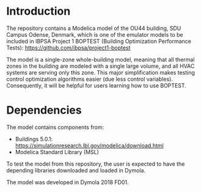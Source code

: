 # Introduction

The repository contains a Modelica model of the OU44 building, SDU Campus Odense, Denmark,
which is one of the emulator models to be included in IBPSA Project 1 BOPTEST
(Building Optimization Performance Tests): https://github.com/ibpsa/project1-boptest

The model is a single-zone whole-building model, meaning that all thermal zones in the building
are modeled with a single large volume, and all HVAC systems are serving only this zone.
This major simplification makes testing control optimization algorithms easier (due less control variables).
Consequently, it will be helpful for users learning how to use BOPTEST.

# Dependencies

The model contains components from:

* Buildings 5.0.1: https://simulationresearch.lbl.gov/modelica/download.html
* Modelica Standard Library (MSL)

To test the model from this repository, the user is expected to have the depending libraries downloaded
and loaded in Dymola.

The model was developed in Dymola 2018 FD01.
